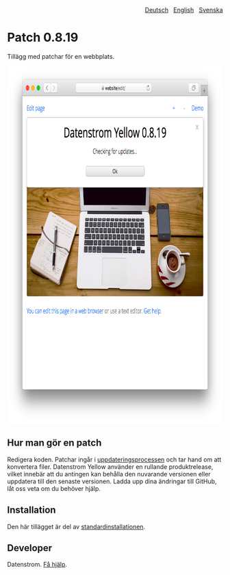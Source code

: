 <p align="right"><a href="README-de.md">Deutsch</a> &nbsp; <a href="README.md">English</a> &nbsp; <a href="README-sv.md">Svenska</a></p>

# Patch 0.8.19

Tillägg med patchar för en webbplats.

<p align="center"><img src="patch-screenshot.png?raw=true" width="795" height="836" alt="Skärmdump"></p>

## Hur man gör en patch

Redigera koden. Patchar ingår i [uppdateringsprocessen](https://github.com/datenstrom/yellow-extensions/tree/master/source/update/README-sv.md) och tar hand om att konvertera filer. Datenstrom Yellow använder en rullande produktrelease, vilket innebär att du antingen kan behålla den nuvarande versionen eller uppdatera till den senaste versionen. Ladda upp dina ändringar till GitHub, låt oss veta om du behöver hjälp.

## Installation

Den här tillägget är del av [standardinstallationen](https://github.com/datenstrom/yellow).

## Developer

Datenstrom. [Få hjälp](https://datenstrom.se/sv/yellow/help/).
